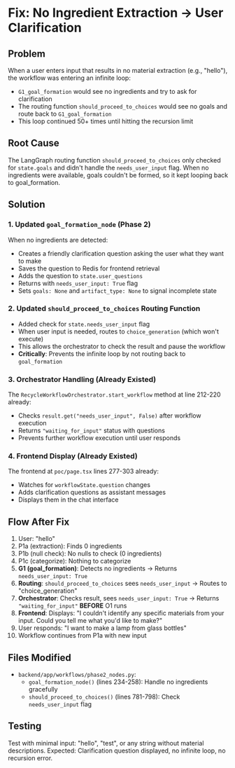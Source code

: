 # Fix: No Ingredient Extraction → User Clarification

## Problem
When a user enters input that results in no material extraction (e.g., "hello"), the workflow was entering an infinite loop:
- `G1_goal_formation` would see no ingredients and try to ask for clarification
- The routing function `should_proceed_to_choices` would see no goals and route back to `G1_goal_formation`
- This loop continued 50+ times until hitting the recursion limit

## Root Cause
The LangGraph routing function `should_proceed_to_choices` only checked for `state.goals` and didn't handle the `needs_user_input` flag. When no ingredients were available, goals couldn't be formed, so it kept looping back to goal_formation.

## Solution

### 1. Updated `goal_formation_node` (Phase 2)
When no ingredients are detected:
- Creates a friendly clarification question asking the user what they want to make
- Saves the question to Redis for frontend retrieval  
- Adds the question to `state.user_questions`
- Returns with `needs_user_input: True` flag
- Sets `goals: None` and `artifact_type: None` to signal incomplete state

### 2. Updated `should_proceed_to_choices` Routing Function
- Added check for `state.needs_user_input` flag
- When user input is needed, routes to `choice_generation` (which won't execute)
- This allows the orchestrator to check the result and pause the workflow
- **Critically**: Prevents the infinite loop by not routing back to `goal_formation`

### 3. Orchestrator Handling (Already Existed)
The `RecycleWorkflowOrchestrator.start_workflow` method at line 212-220 already:
- Checks `result.get("needs_user_input", False)` after workflow execution
- Returns `"waiting_for_input"` status with questions
- Prevents further workflow execution until user responds

### 4. Frontend Display (Already Existed)
The frontend at `poc/page.tsx` lines 277-303 already:
- Watches for `workflowState.question` changes
- Adds clarification questions as assistant messages  
- Displays them in the chat interface

## Flow After Fix

1. User: "hello"
2. P1a (extraction): Finds 0 ingredients
3. P1b (null check): No nulls to check (0 ingredients)
4. P1c (categorize): Nothing to categorize
5. **G1 (goal_formation)**: Detects no ingredients → Returns `needs_user_input: True`
6. **Routing**: `should_proceed_to_choices` sees `needs_user_input` → Routes to "choice_generation"
7. **Orchestrator**: Checks result, sees `needs_user_input: True` → Returns `"waiting_for_input"` **BEFORE** O1 runs
8. **Frontend**: Displays: "I couldn't identify any specific materials from your input. Could you tell me what you'd like to make?"
9. User responds: "I want to make a lamp from glass bottles"
10. Workflow continues from P1a with new input

## Files Modified
- `backend/app/workflows/phase2_nodes.py`:
  - `goal_formation_node()` (lines 234-258): Handle no ingredients gracefully
  - `should_proceed_to_choices()` (lines 781-798): Check `needs_user_input` flag

## Testing
Test with minimal input: "hello", "test", or any string without material descriptions.
Expected: Clarification question displayed, no infinite loop, no recursion error.

